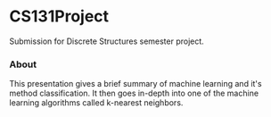 # CS131Project
Submission for Discrete Structures semester project.

### About
This presentation gives a brief summary of machine learning and it's method classification. It then goes in-depth into one of the machine learning algorithms called k-nearest neighbors.
